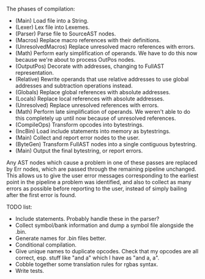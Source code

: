 The phases of compilation:

* (Main) Load file into a String.
* (Lexer) Lex file into Lexemes.
* (Parser) Parse file to SourceAST nodes.
* (Macros) Replace macro references with their definitions.
* (UnresolvedMacros) Replace unresolved macro references with errors.
* (Math) Perform early simplification of operands. We have to do this now
  because we're about to process OutPos nodes.
* (OutputPos) Decorate with addresses, changing to FullAST representation.
* (Relative) Rewrite operands that use relative addresses to use global
  addresses and subtraction operations instead.
* (Globals) Replace global references with absolute addresses.
* (Locals) Replace local references with absolute addresses.
* (Unresolved) Replace unresolved references with errors.
* (Math) Perform late simplification of operands. We weren't able to do this
  completely up until now because of unresolved references.
* (CompileOps) Transform opcodes into bytestrings.
* (IncBin) Load include statements into memory as bytestrings.
* (Main) Collect and report error nodes to the user.
* (ByteGen) Transform FullAST nodes into a single contiguous bytestring.
* (Main) Output the final bytestring, or report errors.

Any AST nodes which cause a problem in one of these passes are replaced by Err
nodes, which are passed through the remaining pipeline unchanged. This allows
us to give the user error messages corresponding to the earliest point in the
pipeline a problem was identified, and also to collect as many errors as
possible before reporting to the user, instead of simply bailing after the
first error is found.

TODO list:

* Include statements. Probably handle these in the parser?
* Collect symbol/bank information and dump a symbol file alongside the .bin.
* Generate names for .bin files better.
* Conditional compilation.
* Give unique names to duplicate opcodes. Check that my opcodes are all
  correct, esp. stuff like "and a" which I have as "and a, a".
* Cobble together some translation rules for rgbas syntax.
* Write tests.
